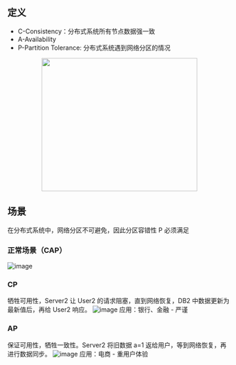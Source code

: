 ## 定义
* C-Consistency：分布式系统所有节点数据强一致
* A-Availability
* P-Partition Tolerance: 分布式系统遇到网络分区的情况
<div align=center><image width = '350' height ='300' src = https://github.com/zhangbotong/Interview/assets/7106986/9d3d1984-0e38-44ad-bafa-086ccfc0b064/></div>
  
## 场景
在分布式系统中，网络分区不可避免，因此分区容错性 P 必须满足
### 正常场景（CAP）
![image](https://github.com/zhangbotong/Interview/assets/7106986/f76ad7ee-1df1-4162-9729-7f5e917b7853)
### CP
牺牲可用性，Server2 让 User2 的请求阻塞，直到网络恢复，DB2 中数据更新为最新值后，再给 User2 响应。
![image](https://github.com/zhangbotong/Interview/assets/7106986/3d8f0ddc-00c4-465e-a679-fd3f9a81d7d0)
应用：银行、金融 - 严谨
### AP
保证可用性，牺牲一致性。Server2 将旧数据 a=1 返给用户，等到网络恢复，再进行数据同步。
![image](https://github.com/zhangbotong/Interview/assets/7106986/44f15fbb-ae1d-48f4-b87f-ad4db3e6e1ae)
应用：电商 - 重用户体验

